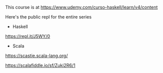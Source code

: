 This course is at 
https://www.udemy.com/curso-haskell/learn/v4/content

Here's the public repl for the entire series

- Haskell

https://repl.it/J5WY/0

- Scala

https://scastie.scala-lang.org/

https://scalafiddle.io/sf/Zuki2R6/1

